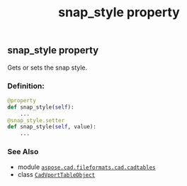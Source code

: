 ﻿---
title: snap_style property
second_title: Aspose.CAD for Python via .NET API References
description: 
type: docs
weight: 420
url: /python-net/aspose.cad.fileformats.cad.cadtables/cadvporttableobject/snap_style/
is_root: false
---

## snap_style property


Gets or sets the snap style.
### Definition:
```python
@property
def snap_style(self):
    ...
@snap_style.setter
def snap_style(self, value):
    ...
```

### See Also
* module [`aspose.cad.fileformats.cad.cadtables`](../../)
* class [`CadVportTableObject`](/cad/python-net/aspose.cad.fileformats.cad.cadtables/cadvporttableobject)
